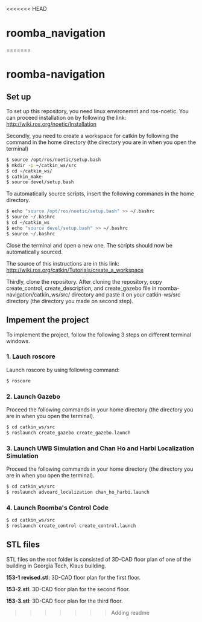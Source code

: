 <<<<<<< HEAD
# roomba_navigation
=======
# roomba-navigation
## Set up
To set up this repository, you need linux environemnt and ros-noetic.
You can proceed installation on by following the link: http://wiki.ros.org/noetic/Installation

Secondly, you need to create a workspace for catkin by following the command in the home directory (the directory you are in when you open the terminal)
```bash
$ source /opt/ros/noetic/setup.bash
$ mkdir -p ~/catkin_ws/src
$ cd ~/catkin_ws/
$ catkin_make
$ source devel/setup.bash
```
To automatically source scripts, insert the following commands in the home directory.
```bash
$ echo "source /opt/ros/noetic/setup.bash" >> ~/.bashrc
$ source ~/.bashrc
$ cd ~/catkin_ws
$ echo "source devel/setup.bash" >> ~/.bashrc
$ source ~/.bashrc
```
Close the terminal and open a new one. The scripts should now be automatically sourced.

The source of this instructions are in this link: http://wiki.ros.org/catkin/Tutorials/create_a_workspace


Thirdly, clone the repository. 
After cloning the repository, copy create_control, create_description, and create_gazebo file in roomba-navigation/catkin_ws/src/ directory and paste it on your catkin-ws/src directory (the directory you made on second step). 
## Impement the project
To implement the project, follow the following 3 steps on different terminal windows.
### 1. Lauch roscore
Launch roscore by using following command:
```bash
$ roscore
```
### 2. Launch Gazebo
Proceed the following commands in your home directory (the directory you are in when you open the terminal).
```bash
$ cd catkin_ws/src
$ roslaunch create_gazebo create_gazebo.launch
```
### 3. Launch UWB Simulation and Chan Ho and Harbi Localization Simulation 
Proceed the following commands in your home directory (the directory you are in when you open the terminal).
```bash
$ cd catkin_ws/src
$ roslaunch advoard_localization chan_ho_harbi.launch
```
### 4. Launch Roomba's Control Code

```bash
$ cd catkin_ws/src
$ roslaunch create_control create_control.launch
```

## STL files
STL files on the root folder is consisted of 3D-CAD floor plan of one of the building in Georgia Tech, Klaus building.

**153-1 revised.stl**: 3D-CAD floor plan for the first floor.

**153-2.stl**: 3D-CAD floor plan for the second floor.

**153-3.stl**: 3D-CAD floor plan for the third floor.
>>>>>>> Adding readme
